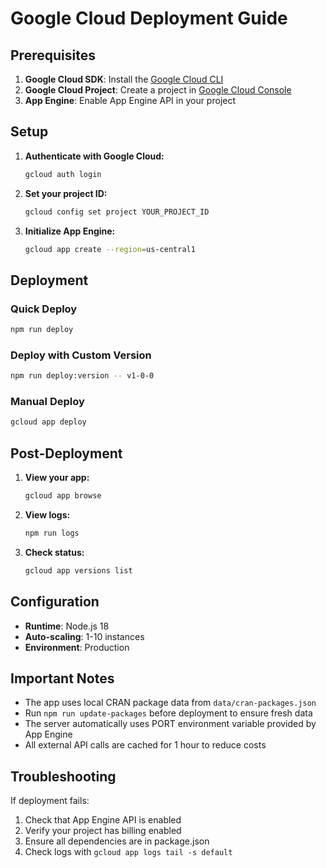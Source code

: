 # Google Cloud Deployment Guide

## Prerequisites

1. **Google Cloud SDK**: Install the [Google Cloud CLI](https://cloud.google.com/sdk/docs/install)
2. **Google Cloud Project**: Create a project in [Google Cloud Console](https://console.cloud.google.com/)
3. **App Engine**: Enable App Engine API in your project

## Setup

1. **Authenticate with Google Cloud:**
   ```bash
   gcloud auth login
   ```

2. **Set your project ID:**
   ```bash
   gcloud config set project YOUR_PROJECT_ID
   ```

3. **Initialize App Engine:**
   ```bash
   gcloud app create --region=us-central1
   ```

## Deployment

### Quick Deploy
```bash
npm run deploy
```

### Deploy with Custom Version
```bash
npm run deploy:version -- v1-0-0
```

### Manual Deploy
```bash
gcloud app deploy
```

## Post-Deployment

1. **View your app:**
   ```bash
   gcloud app browse
   ```

2. **View logs:**
   ```bash
   npm run logs
   ```

3. **Check status:**
   ```bash
   gcloud app versions list
   ```

## Configuration

- **Runtime**: Node.js 18
- **Auto-scaling**: 1-10 instances
- **Environment**: Production

## Important Notes

- The app uses local CRAN package data from `data/cran-packages.json`
- Run `npm run update-packages` before deployment to ensure fresh data
- The server automatically uses PORT environment variable provided by App Engine
- All external API calls are cached for 1 hour to reduce costs

## Troubleshooting

If deployment fails:
1. Check that App Engine API is enabled
2. Verify your project has billing enabled
3. Ensure all dependencies are in package.json
4. Check logs with `gcloud app logs tail -s default`
